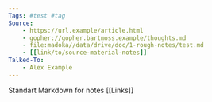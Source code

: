 ```yaml
---
Tags: #test #tag
Source: 
    - https://url.example/article.html
    - gopher://gopher.bartmoss.example/thoughts.md
    - file:madoka//data/drive/doc/1-rough-notes/test.md
    - [[link/to/source-material-notes]]
Talked-To:
    - Alex Example
---
```

Standart Markdown for notes
[[Links]]
